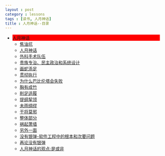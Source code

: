 ```yaml
---
layout : post
category : lessons
tags : [读书, 人月神话]
title : 人月神话--目录
---
```


<div><ul><li><div style="background-color:#ff0000;">人月神话</div>
<ul>
	<li><div><a href="/lessons/2013/01/30/man-month-read01/" title="焦油坑">焦油坑</a> </div></li>
	<li><div><a href="/lessons/2013/01/30/man-month-read02/" title="人月神话">人月神话</a> </div></li>
	<li><div><a href="/lessons/2013/03/11/man-month-read03/" title="外科手术队伍">外科手术队伍</a> </div></li>
	<li><div><a href="/lessons/2013/03/11/man-month-read04/" title="贵族专治、民主政治和系统设计">贵族专治、民主政治和系统设计</a> </div></li>
	<li><div><a href="/lessons/2013/03/11/man-month-read05/" title="画蛇添足">画蛇添足</a> </div></li>
	<li><div><a href="/lessons/2013/03/11/man-month-read06/" title="贯彻执行">贯彻执行</a> </div></li>
	<li><div><a href="/lessons/2013/03/11/man-month-read07/" title="为什么巴比伦塔会失败">为什么巴比伦塔会失败</a> </div></li>
	<li><div><a href="/lessons/2013/04/08/man-month-read08/" title="胸有成竹">胸有成竹</a> </div></li>
	<li><div><a href="/lessons/2013/04/08/man-month-read09/" title="削足适履">削足适履</a> </div></li>
	<li><div><a href="/lessons/2013/04/21/man-month-read10/" title="提纲挈领">提纲挈领</a> </div></li>
	<li><div><a href="/lessons/2013/04/21/man-month-read11/" title="未雨绸缪">未雨绸缪</a> </div></li>
	<li><div><a href="/lessons/2013/04/21/man-month-read12/" title="干将莫邪">干将莫邪</a> </div></li>
	<li><div><a href="/lessons/2013/04/21/man-month-read13/" title="整体部分">整体部分</a> </div></li>
	<li><div><a href="/lessons/2013/04/21/man-month-read14/" title="祸起萧墙">祸起萧墙</a> </div></li>
	<li><div><a href="/lessons/2013/05/29/man-month-read15/" title="另外一面">另外一面</a> </div></li>
	<li><div><a href="/lessons/2013/05/29/man-month-read16/" title="没有银弹-软件工程中的根本和次要问题">没有银弹-软件工程中的根本和次要问题</a> </div></li>
	<li><div><a href="/lessons/2013/01/30/man-month-read17/" title="再论没有银弹">再论没有银弹</a> </div></li>
	<li><div><a href="/lessons/2013/01/30/man-month-read18/" title="人月神话的观点:是或非">人月神话的观点:是或非</a> </div></li>
</ul>
</li></ul></div>
